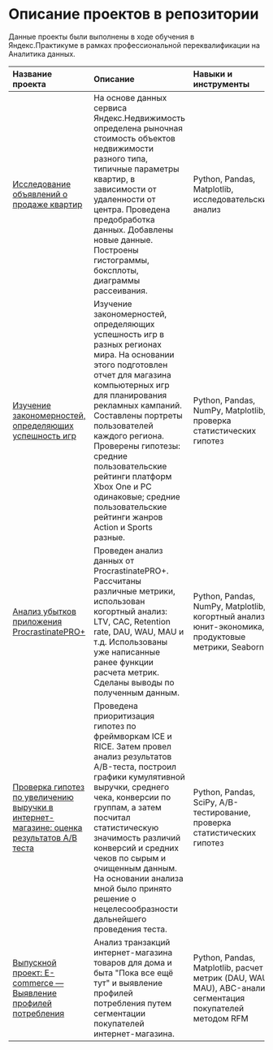  # Описание проектов в репозитории 

Данные проекты были выполнены в ходе обучения в Яндекс.Практикуме в рамках профессиональной переквалификации на Аналитика данных.

| Название проекта      | Описание          | Навыки и инструменты  | Сферы деятельности                   
| :-------------------- | :---------------- |:--------------------  |:-----------------|
|[Исследование объявлений о продаже квартир](https://github.com/mashafisher/yandexpraktikum/tree/main/development) | На основе данных сервиса Яндекс.Недвижимость определена рыночная стоимость объектов недвижимости разного типа, типичные параметры квартир, в зависимости от удаленности от центра. Проведена предобработка данных. Добавлены новые данные. Построены гистограммы, боксплоты, диаграммы рассеивания.| Python, Pandas, Matplotlib, исследовательский анализ| Интернет-сервисы, Площадки объявлений
|[Изучение закономерностей, определяющих успешность игр](https://github.com/mashafisher/yandexpraktikum/tree/main/intermediate_project) | Изучение закономерностей, определяющих успешность игр в разных регионах мира. На основании этого подготовлен отчет для магазина компьютерных игр для планирования рекламных кампаний. Составлены портреты пользователей каждого региона. Проверены гипотезы: средние пользовательские рейтинги платформ Xbox One и PC одинаковые; средние пользовательские рейтинги жанров Action и Sports разные.|Python, Pandas, NumPy, Matplotlib, проверка статистических гипотез| Gamedev, Интернет-магазины
|[Анализ убытков приложения ProcrastinatePRO+]() |Проведен анализ данных от ProcrastinatePRO+. Рассчитаны различные метрики, использован когортный анализ: LTV, CAC, Retention rate, DAU, WAU, MAU и т.д. Использованы уже написанные ранее функции расчета метрик. Сделаны выводы по полученным данным. |Python, Pandas, NumPy, Matplotlib, когортный анализ, юнит-экономика, продуктовые метрики, Seaborn| Интернет-сервисы, стартапы
|[Проверка гипотез по увеличению выручки в интернет-магазине: оценка результатов A/B теста]() |Проведена приоритизация гипотез по фреймворкам ICE и RICE. Затем провел анализ результатов A/B-теста, построил графики кумулятивной выручки, среднего чека, конверсии по группам, а затем посчитал статистическую значимость различий конверсий и средних чеков по сырым и очищенным данным. На основании анализа мной было принято решение о нецелесообразности дальнейшего проведения теста.|Python, Pandas, SciPy, A/B-тестирование, проверка статистических гипотез| Интернет-магазины
|[Выпускной проект: E-commerce — Выявление профилей потребления](https://github.com/mashafisher/yandexpraktikum/blob/main/e-commerce/e-commerce_final_project.ipynb) | Анализ транзакций интернет-магазина товаров для дома и быта "Пока все ещё тут" и выявление профилей потребления путем сегментации покупателей интернет-магазина.| Python, Pandas, Matplotlib, расчет метрик (DAU, WAU, MAU), ABC-анализ, сегментация покупателей методом RFM| Интернет-магазин
